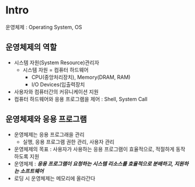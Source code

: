 # Intro
운영체제 : Operating System, OS

## 운영체제의 역할
- 시스템 자원(System Resource)관리자
    - 시스템 자원 = 컴퓨터 하드웨어
        - CPU(중앙처리장치), Memory(DRAM, RAM)
        - I/O Devices(입출력장치
- 사용자와 컴퓨터간의 커뮤니케이션 지원
- 컴퓨터 하드웨어와 응용 프로그램을 제어 : Shell, System Call

## 운영체제와 응용 프로그램
- 운영체제는 응용 프로그래을 관리
    - 실행, 응용 프로그램 권한 관리, 사용자 관리
- 운영체제의 목표 : 사용자가 사용하는 응용 프로그램이 효율적으로, 적절하게 동작하도록 지원
- 운영체제 : __*응용 프로그램이 요청하는 시스템 리소스를 효율적으로 분배하고, 지원하는 소프트웨어*__
- 로딩 시 운영체제는 메모리에 올라간다